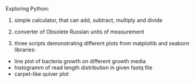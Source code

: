 Exploring Python:

1) simple calculator, that can add, subtract, multiply and divide

2) converter of Obsolete Russian units of measurement

3) three scripts demonstrating different plots from matplotlib and seaborn libraries:
- line plot of bacteria growth on different growth media
- histogramm of read length distribution in given fastq file
- carpet-like quiver plot
